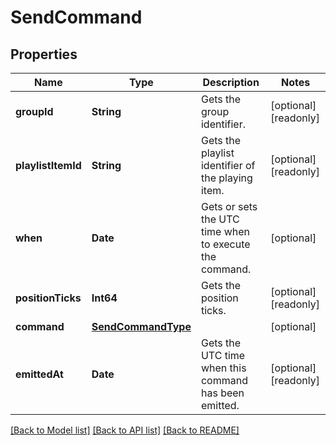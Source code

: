 # SendCommand

## Properties
Name | Type | Description | Notes
------------ | ------------- | ------------- | -------------
**groupId** | **String** | Gets the group identifier. | [optional] [readonly] 
**playlistItemId** | **String** | Gets the playlist identifier of the playing item. | [optional] [readonly] 
**when** | **Date** | Gets or sets the UTC time when to execute the command. | [optional] 
**positionTicks** | **Int64** | Gets the position ticks. | [optional] [readonly] 
**command** | [**SendCommandType**](SendCommandType.md) |  | [optional] 
**emittedAt** | **Date** | Gets the UTC time when this command has been emitted. | [optional] [readonly] 

[[Back to Model list]](../README.md#documentation-for-models) [[Back to API list]](../README.md#documentation-for-api-endpoints) [[Back to README]](../README.md)


